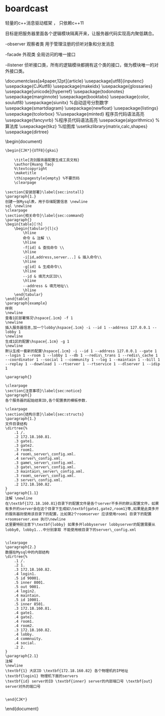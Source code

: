 # boardcast
轻量的c++消息驱动框架 ， 只依赖c++11

目标是把服务器里面各个逻辑模块隔离开来，让服务器代码实现高内聚低耦合。

-observer 
  观察者类 用于管理注册的侦听对象和分发消息
  
-facade
  外观类 全局访问的唯一接口
  
-ilistener
  侦听接口类，所有的逻辑模块都拥有这个类的接口，做为模块唯一的对外接口类。

\documentclass[a4paper,12pt]{article}
\usepackage[utf8]{inputenc}
\usepackage{CJKutf8}
\usepackage{makeidx}
\usepackage{glossaries}
\usepackage[unicode]{hyperref}
\usepackage{todonotes}
\usepackage{marginnote}
\usepackage{booktabs}
\usepackage{color, soulutf8}
\usepackage{siunitx} %自动逗号分割数字
\usepackage{smartdiagram}
\usepackage{newfloat}
\usepackage{listings}
\usepackage{tcolorbox}
%\usepackage{minted} 程序员代码语法高亮
\usepackage{fancyvrb} %程序员代码语法高亮
\usepackage{algorithmicx} %算法库
\usepackage{tikz} %绘图库
\usetikzlibrary{matrix,calc,shapes}
\usepackage{dirtree}

\begin{document}
	
	\begin{CJK*}{UTF8}{gkai}
		
		\title{流剑服务器配置生成工具文档}
		\author{Huang Tao}
		%\textcopyright
		\maketitle
		\thispagestyle{empty} %不要页码
		\clearpage

	\section{安装部署}\label{sec:install}
	\paragraph{1.}
	创建一张Mysql表，用于存储配置信息 \newline
	sql \newline
	\clearpage
	\section{相关命令}\label{sec:command}
	\paragraph{}
	\begin{table}[!h]
		\begin{tabular}{l|c}
			\hline
			命令 & 注解 \\ 
			\hline
			-f[id] & 查找命令 \\
			\hline
			-i[id,address,server...] & 插入命令\\
			\hline
			-g[id] & 生成命令\\
			\hline
			--id & 填充大区ID\\
			\hline
			--address & 填充地址\\
			\hline
		\end{tabular}
	\end{table} 
	\paragraph{example}
	样例
	\newline
	查看1区部署情况\hspace{.1cm} -f 1
	\newline
	插入服务器信息,加一个lobby\hspace{.1cm} -i --id 1 --address 127.0.0.1 --lobby 1
	\newline
	生成1区的配置\hspace{.1cm} -g 1
	\newline
	默认生成一套新的配置\hspace{.1cm} -i --id 1 --address 127.0.0.1 --gate 1 --login 1 --room 1 --lobby 1 --db 1 --redis\_trans 1 --redis\_cache 1 --coordinator 1 --social 1 --community 1 --log 1 --maintain 1 --bill 1 --replay 1 --download 1 --rtserver 1 --rtservice 1 --dlserver 1 --idip 1
	
	\paragraph{}
	
	\clearpage
	\section{注意事项}\label{sec:notice}
	\paragraph{}
	各个服务器的起始结束ID,各个配置表的模板参数.
	
	\clearpage
	\section{结构示意}\label{sec:structs}
	\paragraph{1.}
	文件目录结构
	\dirtree{%
		.1 /.
		.2 172.18.160.81.
		.3 gate1.
		.3 gate2.
		.3 room1.
		.4 room\_server\_config.xml.
		.4 server\_config.xml.
		.3 game\_server\_config.xml.
		.3 gate\_server\_config.xml.
		.3 maintain\_server\_config.xml.
		.3 room\_server\_config.xml.
		.3 server\_config.xml.
		.2 172.18.160.82.
	}
	\paragraph{1.1}
	注解 \newline
	在\textbf{172.18.160.81}目录下的配置文件是各个server不多开的默认配置文件，如果有多开的server会在这个目录下生成如\textbf{gate1,gate2,room1}等,如果是此类多开的服务器则使用该目录下的配置，比如第2个roomserver 应该使用room1 目录下的配置+roomserver.exe 执行\newline
	这里要特别注意下\textbf{lobby} 如果多开lobbyserver lobbyserver的配置需要从lobby0, lobby1...中分别拿取 不能使用根目录下的server\_config.xml

	
	\clearpage
	\paragraph{2.}
	数据在Mysql中的内部结构
	\dirtree{%
		.1 /.
		.2 1.
		.3 172.18.160.82.
		.4 login1.
		.5 id 90001.
		.5 inner 8001.
		.5 out 9001.
		.4 login2.
		.4 maintain.
		.5 id 10001.
		.5 inner 8501.
		.3 172.18.160.81.
		.4 gate1.
		.4 gate2.
		.4 room1.
		.4 room2.
		.3 172.18.160.82.
		.4 lobby.
		.4 commnuity.
		.4 social.
		.2 2.
	}
	\paragraph{2.1}
	注解
	\newline
	\textbf{1} 大区ID \textbf{172.18.160.82} 各个物理机的IP地址 \textbf{login1} 物理机下面的servers
	\textbf{id} server的ID \textbf{inner} server的内部端口号 \textbf{out} server对外的端口号


	\end{CJK*}	
	
\end{document}
